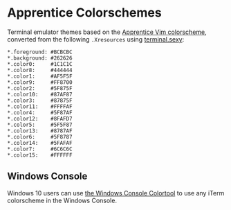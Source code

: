 # Apprentice Colorschemes

Terminal emulator themes based on the [Apprentice Vim colorscheme](https://github.com/romainl/Apprentice), converted from the following `.Xresources` using [terminal.sexy](http://terminal.sexy/):

    *.foreground: #BCBCBC
    *.background: #262626
    *.color0:     #1C1C1C
    *.color8:     #444444
    *.color1:     #AF5F5F
    *.color9:     #FF8700
    *.color2:     #5F875F
    *.color10:    #87AF87
    *.color3:     #87875F
    *.color11:    #FFFFAF
    *.color4:     #5F87AF
    *.color12:    #8FAFD7
    *.color5:     #5F5F87
    *.color13:    #8787AF
    *.color6:     #5F8787
    *.color14:    #5FAFAF
    *.color7:     #6C6C6C
    *.color15:    #FFFFFF

## Windows Console

Windows 10 users can use [the Windows Console Colortool](https://blogs.msdn.microsoft.com/commandline/2017/08/11/introducing-the-windows-console-colortool/) to use any iTerm colorscheme in the Windows Console.
